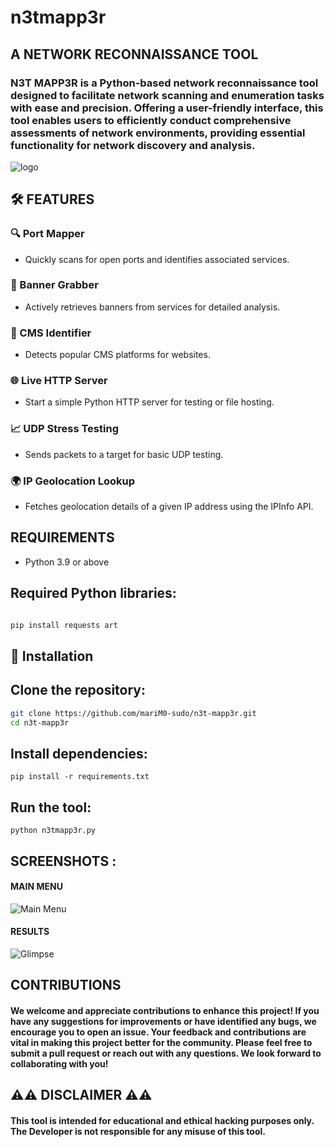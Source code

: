 # n3tmapp3r

## A NETWORK RECONNAISSANCE TOOL

### N3T MAPP3R is a Python-based network reconnaissance tool designed to facilitate network scanning and enumeration tasks with ease and precision. Offering a user-friendly interface, this tool enables users to efficiently conduct comprehensive assessments of network environments, providing essential functionality for network discovery and analysis.



![logo](https://github.com/user-attachments/assets/77632cb9-44dd-4666-bcaa-3d37b5531431)




## 🛠️ FEATURES 


### 🔍 Port Mapper

* Quickly scans for open ports and identifies associated services.

### 📡 Banner Grabber

* Actively retrieves banners from services for detailed analysis.

### 🔧 CMS Identifier

* Detects popular CMS platforms for websites.

### 🌐 Live HTTP Server

* Start a simple Python HTTP server for testing or file hosting.

### 📈 UDP Stress Testing

* Sends packets to a target for basic UDP testing.

### 🌍 IP Geolocation Lookup

* Fetches geolocation details of a given IP address using the IPInfo API.

##  REQUIREMENTS

- Python 3.9 or above

## Required Python libraries:

```bash

pip install requests art

```

## 📂 Installation


## Clone the repository:

```bash
git clone https://github.com/mariM0-sudo/n3t-mapp3r.git
cd n3t-mapp3r
```
## Install dependencies:

```
pip install -r requirements.txt
```

## Run the tool:

```
python n3tmapp3r.py
```


## SCREENSHOTS :

####              MAIN MENU
![Main Menu](https://github.com/user-attachments/assets/846d39d7-1cae-4c80-bf1d-addadc4d87f3)

####               RESULTS

![Glimpse](https://github.com/user-attachments/assets/0efcd0f6-a631-4240-ad57-9ac8aa1186bd)

##  CONTRIBUTIONS
#### We welcome and appreciate contributions to enhance this project! If you have any suggestions for improvements or have identified any bugs, we encourage you to open an issue. Your feedback and contributions are vital in making this project better for the community. Please feel free to submit a pull request or reach out with any questions. We look forward to collaborating with you!

## ⚠️⚠️ DISCLAIMER ⚠️⚠️
#### This tool is intended for educational and ethical hacking purposes only. The Developer is not responsible for any misuse of this tool.

